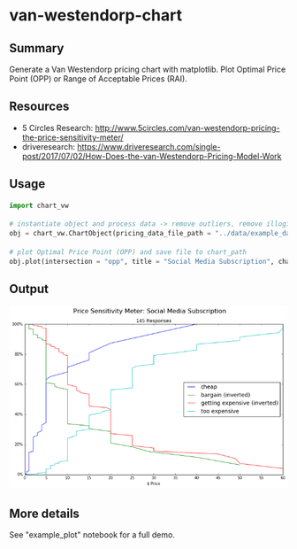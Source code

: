 # van-westendorp-chart

Summary
-----
Generate a Van Westendorp pricing chart with matplotlib. Plot Optimal Price Point (OPP) or Range of Acceptable Prices (RAI).

Resources
-----
* 5 Circles Research: http://www.5circles.com/van-westendorp-pricing-the-price-sensitivity-meter/
* driveresearch: https://www.driveresearch.com/single-post/2017/07/02/How-Does-the-van-Westendorp-Pricing-Model-Work

Usage
-----
``` python
import chart_vw

# instantiate object and process data -> remove outliers, remove illogical responses
obj = chart_vw.ChartObject(pricing_data_file_path = "../data/example_data.csv")

# plot Optimal Price Point (OPP) and save file to chart_path
obj.plot(intersection = "opp", title = "Social Media Subscription", chart_path = "../charts/example_chart.png"))
```

Output
------
![Chart](https://github.com/cgerson/van-westendorp-chart/blob/master/charts/pricing_chart.png)


More details
------
See "example_plot" notebook for a full demo.